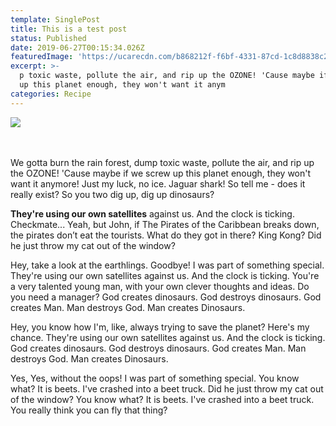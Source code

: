 ```yaml
---
template: SinglePost
title: This is a test post
status: Published
date: 2019-06-27T00:15:34.026Z
featuredImage: 'https://ucarecdn.com/b868212f-f6bf-4331-87cd-1c8d8838c2a6/'
excerpt: >-
  p toxic waste, pollute the air, and rip up the OZONE! 'Cause maybe if we screw
  up this planet enough, they won't want it anym
categories: Recipe
---
```

![](https://ucarecdn.com/f5c38b30-b1bd-4d4a-ab13-e72b66009a6d/)

\
\
We gotta burn the rain forest, dump toxic waste, pollute the air, and rip up the OZONE! 'Cause maybe if we screw up this planet enough, they won't want it anymore! Just my luck, no ice. Jaguar shark! So tell me - does it really exist? So you two dig up, dig up dinosaurs?



**They're using our own satellites** against us. And the clock is ticking. Checkmate... Yeah, but John, if The Pirates of the Caribbean breaks down, the pirates don’t eat the tourists. What do they got in there? King Kong? Did he just throw my cat out of the window?



Hey, take a look at the earthlings. Goodbye! I was part of something special. They're using our own satellites against us. And the clock is ticking. You're a very talented young man, with your own clever thoughts and ideas. Do you need a manager? God creates dinosaurs. God destroys dinosaurs. God creates Man. Man destroys God. Man creates Dinosaurs.



Hey, you know how I'm, like, always trying to save the planet? Here's my chance. They're using our own satellites against us. And the clock is ticking. God creates dinosaurs. God destroys dinosaurs. God creates Man. Man destroys God. Man creates Dinosaurs.



Yes, Yes, without the oops! I was part of something special. You know what? It is beets. I've crashed into a beet truck. Did he just throw my cat out of the window? You know what? It is beets. I've crashed into a beet truck. You really think you can fly that thing?
